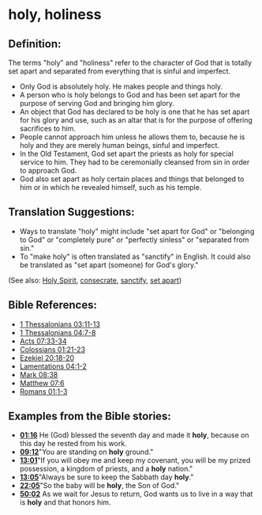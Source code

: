 # holy, holiness #

## Definition: ##

The terms "holy" and "holiness" refer to the character of God that is totally set apart and separated from everything that is sinful and imperfect.

* Only God is absolutely holy. He makes people and things holy.
* A person who is holy belongs to God and has been set apart for the purpose of serving God and bringing him glory.
* An object that God has declared to be holy is one that he has set apart for his glory and use, such as an altar that is for the purpose of offering sacrifices to him.
* People cannot approach him unless he allows them to, because he is holy and they are merely human beings, sinful and imperfect.
* In the Old Testament, God set apart the priests as holy for special service to him. They had to be ceremonially cleansed from sin in order to approach God.
* God also set apart as holy certain places and things that belonged to him or in which he revealed himself, such as  his temple.

## Translation Suggestions: ##

* Ways to translate "holy" might include "set apart for God" or "belonging to God" or "completely pure" or "perfectly sinless" or "separated from sin."
* To "make holy" is often translated as "sanctify" in English. It could also be translated as "set apart (someone) for God's glory."

(See also: [Holy Spirit](../kt/holyspirit.md), [consecrate](../kt/consecrate.md), [sanctify](../kt/sanctify.md), [set apart](../kt/setapart.md))

## Bible References: ##

* [1 Thessalonians 03:11-13](en/tn/1th/help/03/11)
* [1 Thessalonians 04:7-8](en/tn/1th/help/04/07)
* [Acts 07:33-34](en/tn/act/help/07/33)
* [Colossians 01:21-23](en/tn/col/help/01/21)
* [Ezekiel 20:18-20](en/tn/ezk/help/20/18)
* [Lamentations 04:1-2](en/tn/lam/help/04/01)
* [Mark 08:38](en/tn/mrk/help/08/38)
* [Matthew 07:6](en/tn/mat/help/07/06)
* [Romans 01:1-3](en/tn/rom/help/01/01)

## Examples from the Bible stories: ##

* __[01:16](en/tn/obs/help/01/16)__ He (God) blessed the seventh day and made it __holy__, because on this day he rested from his work.
* __[09:12](en/tn/obs/help/09/12)__"You are standing on __holy__  ground."
* __[13:01](en/tn/obs/help/13/01)__"If you will obey me and keep my covenant, you will be my prized possession, a kingdom of priests, and a __holy__  nation."
* __[13:05](en/tn/obs/help/13/05)__"Always be sure to keep the Sabbath day __holy__."
* __[22:05](en/tn/obs/help/22/05)__"So the baby will be __holy__, the Son of God."
* __[50:02](en/tn/obs/help/50/02)__ As we wait for Jesus to return, God wants us to live in a way that is __holy__  and that honors him.